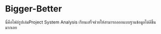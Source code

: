 # Bigger-Better
นี่คือไฟล์รูปเล่มProject System Analysis 
เรียนเสร็จช่วยให้สามารถออกแบบฐานข้อมูลได้ดีขึ้นมากเลย
